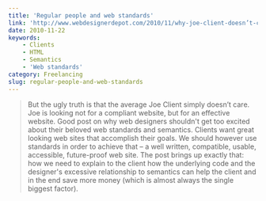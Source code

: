 ```yaml
---
title: 'Regular people and web standards'
link: 'http://www.webdesignerdepot.com/2010/11/why-joe-client-doesn’t-care-about-standards/'
date: 2010-11-22
keywords:
    - Clients
    - HTML
    - Semantics
    - 'Web standards'
category: Freelancing
slug: regular-people-and-web-standards
---
```


> But the ugly truth is that the average Joe Client simply doesn’t care. Joe is looking not for a compliant website, but for an effective website.
Good post on why web designers shouldn't get too excited about their beloved web standards and semantics. Clients want great looking web sites that accomplish their goals. We should however use standards in order to achieve that – a well written, compatible, usable, accessible, future-proof web site. The post brings up exactly that: how we need to explain to the client how the underlying code and the designer's excessive relationship to semantics can help the client and in the end save more money (which is almost always the single biggest factor).
